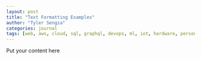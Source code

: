 ```yaml
---
layout: post
title: "Text Formatting Examples"
author: "Tyler Sengia"
categories: journal
tags: [web, aws, cloud, sql, graphql, devops, ml, iot, hardware, personal]
---
```


Put your content here
